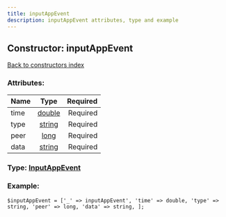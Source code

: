 ```yaml
---
title: inputAppEvent
description: inputAppEvent attributes, type and example
---
```

## Constructor: inputAppEvent  
[Back to constructors index](index.md)



### Attributes:

| Name     |    Type       | Required |
|----------|:-------------:|---------:|
|time|[double](../types/double.md) | Required|
|type|[string](../types/string.md) | Required|
|peer|[long](../types/long.md) | Required|
|data|[string](../types/string.md) | Required|



### Type: [InputAppEvent](../types/InputAppEvent.md)


### Example:

```
$inputAppEvent = ['_' => inputAppEvent', 'time' => double, 'type' => string, 'peer' => long, 'data' => string, ];
```